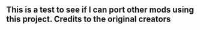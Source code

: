 ## This is a test to see if I can port other mods using this project. Credits to the original creators
